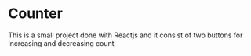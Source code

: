 # Counter
This is a small project done with Reactjs and it consist of two buttons for increasing and decreasing count
